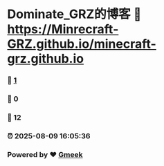 # Dominate_GRZ的博客 :link: https://Minrecraft-GRZ.github.io/minecraft-grz.github.io 
### :page_facing_up: [1](https://Minrecraft-GRZ.github.io/minecraft-grz.github.io/tag.html) 
### :speech_balloon: 0 
### :hibiscus: 12 
### :alarm_clock: 2025-08-09 16:05:36 
### Powered by :heart: [Gmeek](https://github.com/Meekdai/Gmeek)

